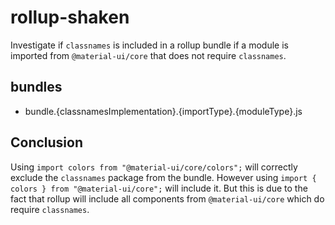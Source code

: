 # rollup-shaken
Investigate if `classnames` is included in a rollup bundle if a module is imported
from `@material-ui/core` that does not require `classnames`.

## bundles
- bundle.{classnamesImplementation}.{importType}.{moduleType}.js

## Conclusion
Using `import colors from "@material-ui/core/colors";` will correctly exclude the 
`classnames` package from the bundle. However using `import { colors } from "@material-ui/core";`
will include it. But this is due to the fact that rollup will include all components
from `@material-ui/core` which do require `classnames`.